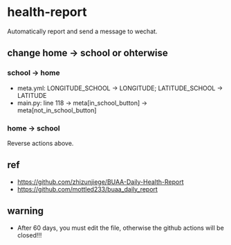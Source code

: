 # health-report
Automatically report and send a message to wechat.
## change home -> school or ohterwise
### school -> home
- meta.yml: LONGITUDE_SCHOOL -> LONGITUDE; LATITUDE_SCHOOL -> LATITUDE
- main.py: line 118 -> meta[in_school_button] -> meta[not_in_school_button]
### home -> school
Reverse actions above.
## ref
- https://github.com/zhizunjiege/BUAA-Daily-Health-Report
- https://github.com/mottled233/buaa_daily_report

## warning
- After 60 days, you must edit the file, otherwise the github actions will be closed!!!
